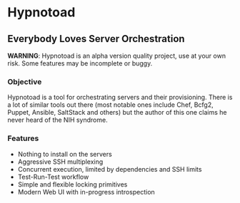 # Hypnotoad
## Everybody Loves Server Orchestration


__WARNING__: Hypnotoad is an alpha version quality project, use at your own risk. Some features may be incomplete or buggy.

### Objective

Hypnotoad is a tool for orchestrating servers and their provisioning. There is a lot of similar tools out there (most notable ones include Chef, Bcfg2, Puppet, Ansible, SaltStack and others) but the author of this one claims he never heard of the NIH syndrome.

### Features

* Nothing to install on the servers
* Aggressive SSH multiplexing
* Concurrent execution, limited by dependencies and SSH limits
* Test-Run-Test workflow
* Simple and flexible locking primitives
* Modern Web UI with in-progress introspection

